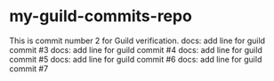 # my-guild-commits-repo
This is commit number 2 for Guild verification.
docs: add line for guild commit #3
docs: add line for guild commit #4
docs: add line for guild commit #5
docs: add line for guild commit #6
docs: add line for guild commit #7
